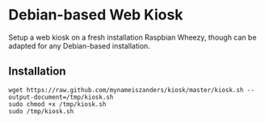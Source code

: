 Debian-based Web Kiosk
======================

Setup a web kiosk on a fresh installation Raspbian Wheezy, though can be adapted for any Debian-based installation.

Installation
------------

    wget https://raw.github.com/mynameiszanders/kiosk/master/kiosk.sh --output-document=/tmp/kiosk.sh
    sudo chmod +x /tmp/kiosk.sh
    sudo /tmp/kiosk.sh